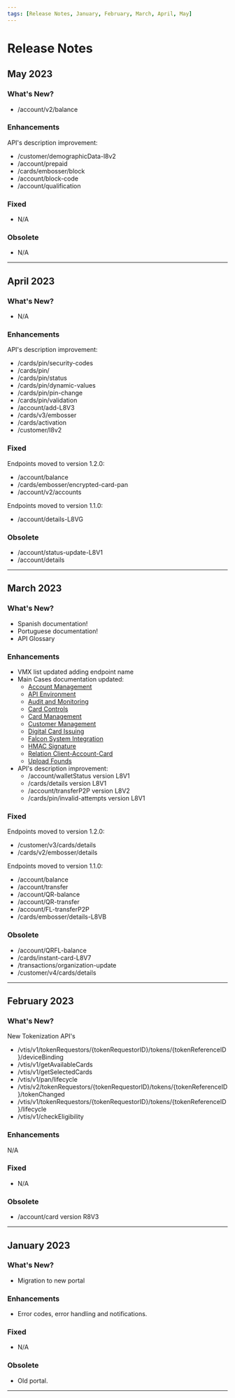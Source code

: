```yaml
---
tags: [Release Notes, January, February, March, April, May]
---
```


# Release Notes

## May 2023

### What's New?

- /account/v2/balance

### Enhancements

API's description improvement:
- /customer/demographicData-l8v2
- /account/prepaid
- /cards/embosser/block
- /account/block-code
- /account/qualification

### Fixed

- N/A

### Obsolete

- N/A

---

## April 2023

### What's New?

- N/A

### Enhancements

API's description improvement:
- /cards/pin/security-codes
- /cards/pin/
- /cards/pin/status
- /cards/pin/dynamic-values
- /cards/pin/pin-change
- /cards/pin/validation
- /account/add-L8V3
- /cards/v3/embosser
- /cards/activation
- /customer/l8v2

### Fixed

Endpoints moved to version 1.2.0:
- /account/balance
- /cards/embosser/encrypted-card-pan
- /account/v2/accounts

Endpoints moved to version 1.1.0:
- /account/details-L8VG

### Obsolete

- /account/status-update-L8V1
- /account/details

---

## March 2023

### What's New?

- Spanish documentation!
- Portuguese documentation!
- API Glossary

### Enhancements

- VMX list updated adding endpoint name
- Main Cases documentation updated:
  - [Account Management](?path=docs/english/main-cases/account.md)
  - [API Environment](?path=docs/english/main-cases/api-environment.md)
  - [Audit and Monitoring](?path=docs/english/main-cases/audit.md)
  - [Card Controls](?path=docs/english/main-cases/card-controls.md)
  - [Card Management](?path=docs/english/main-cases/card.md)
  - [Customer Management](?path=docs/english/main-cases/customer.md)
  - [Digital Card Issuing](?path=docs/english/main-cases/digital.md)
  - [Falcon System Integration](?path=docs/english/main-cases/falcon.md)
  - [HMAC Signature](?path=docs/english/main-cases/hmac.md)
  - [Relation Client-Account-Card](?path=docs/english/main-cases/relation.md)
  - [Upload Founds](?path=docs/english/main-cases/uploads.md)
- API's description improvement:
  - /account/walletStatus version L8V1
  - /cards/details version L8V1
  - /account/transferP2P version L8V2
  - /cards/pin/invalid-attempts version L8V1

### Fixed

Endpoints moved to version 1.2.0:

- /customer/v3/cards/details
- /cards/v2/embosser/details

Endpoints moved to version 1.1.0:

- /account/balance
- /account/transfer
- /account/QR-balance
- /account/QR-transfer
- /account/FL-transferP2P
- /cards/embosser/details-L8VB

### Obsolete

- /account/QRFL-balance
- /cards/instant-card-L8V7
- /transactions/organization-update
- /customer/v4/cards/details

---


## February 2023

### What's New?

New Tokenization API's

- /vtis/v1/tokenRequestors/{tokenRequestorID}/tokens/{tokenReferenceID}/deviceBinding
- /vtis/v1/getAvailableCards
- /vtis/v1/getSelectedCards
- /vtis/v1/pan/lifecycle
- /vtis/v2/tokenRequestors/{tokenRequestorID}/tokens/{tokenReferenceID}/tokenChanged
- /vtis/v1/tokenRequestors/{tokenRequestorID}/tokens/{tokenReferenceID}/lifecycle
- /vtis/v1/checkEligibility

### Enhancements

N/A

### Fixed

- N/A

### Obsolete

- /account/card version R8V3

---

## January 2023

### What's New?

- Migration to new portal

### Enhancements

- Error codes, error handling and notifications.

### Fixed

- N/A

### Obsolete

- Old portal.

---
